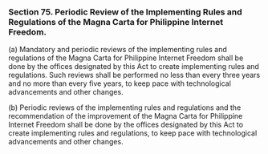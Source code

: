 ### Section 75. Periodic Review of the Implementing Rules and Regulations of the Magna Carta for Philippine Internet Freedom.

(a) Mandatory and periodic reviews of the implementing rules and regulations of the Magna Carta for Philippine Internet Freedom shall be done by the offices
designated by this Act to create implementing rules and regulations. Such reviews shall be performed no less than every three years and no more than every five
years, to keep pace with technological advancements and other changes.

(b) Periodic reviews of the implementing rules and regulations and the recommendation of the improvement of the Magna Carta for Philippine Internet Freedom
shall be done by the offices designated by this Act to create implementing rules and regulations, to keep pace with technological advancements and other changes.
